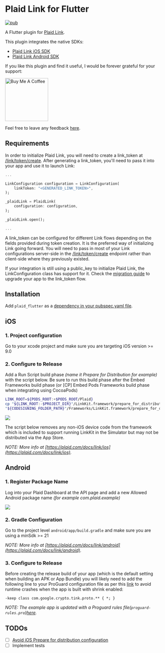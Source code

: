 # Plaid Link for Flutter

[![pub](https://img.shields.io/pub/v/plaid_flutter.svg)](https://pub.dev/packages/plaid_flutter)

A Flutter plugin for [Plaid Link](https://github.com/plaid/link).

This plugin integrates the native SDKs:

- [Plaid Link iOS SDK](https://github.com/plaid/plaid-link-ios)
- [Plaid Link Android SDK](https://github.com/plaid/plaid-link-android)

If you like this plugin and find it useful, I would be forever grateful for your support:

<a href="https://www.buymeacoffee.com/jpereira" target="_blank"><img width="140" src="https://bmc-cdn.nyc3.digitaloceanspaces.com/BMC-button-images/custom_images/orange_img.png" alt="Buy Me A Coffee"></a>

Feel free to leave any feedback [here](https://github.com/jorgefspereira/plaid_flutter/issues).

## Requirements

In order to initialize Plaid Link, you will need to create a link_token at [/link/token/create](https://plaid.com/docs/#create-link-token). After generating a link_token, you'll need to pass it into your app and use it to launch Link:

``` dart
...

LinkConfiguration configuration = LinkConfiguration(
    linkToken: "<GENERATED_LINK_TOKEN>",
);

_plaidLink = PlaidLink(
    configuration: configuration,
);

_plaidLink.open();

...

```

A link_token can be configured for different Link flows depending on the fields provided during token creation. It is the preferred way of initializing Link going forward. You will need to pass in most of your Link configurations server-side in the [/link/token/create](https://plaid.com/docs/#create-link-token) endpoint rather than client-side where they previously existed.

If your integration is still using a public_key to initialize Plaid Link, the LinkConfiguration class has support for it. Check the [migration guide](https://plaid.com/docs/upgrade-to-link-tokens/) to upgrade your app to the link_token flow.

## Installation

Add `plaid_flutter` as a [dependency in your pubspec.yaml file](https://flutter.io/platform-plugins/).

## iOS

### 1. Project configuration

Go to your xcode project and make sure you are targeting iOS version >= 9.0

### 2. Configure to Release

Add a Run Script build phase *(name it Prepare for Distribution for example)* with the script below. Be sure to run this build phase after the Embed Frameworks build phase (or [CP] Embed Pods Frameworks build phase when integrating using CocoaPods)

``` sh
LINK_ROOT=${PODS_ROOT:+$PODS_ROOT/Plaid}
cp "${LINK_ROOT:-$PROJECT_DIR}"/LinkKit.framework/prepare_for_distribution.sh "${CODESIGNING_FOLDER_PATH}"/Frameworks/LinkKit.framework/prepare_for_distribution.sh
"${CODESIGNING_FOLDER_PATH}"/Frameworks/LinkKit.framework/prepare_for_distribution.sh
```

![](https://raw.githubusercontent.com/jorgefspereira/plaid_flutter/master/doc/images/edit_run_script_build_phase.jpg)

The script below removes any non-iOS device code from the framework which is included to support running LinkKit in the Simulator but may not be distributed via the App Store.

*NOTE: More info at [https://plaid.com/docs/link/ios](https://plaid.com/docs/link/ios).*

## Android

### 1. Register Package Name

Log into your Plaid Dashboard at the API page and add a new Allowed Android package name *(for example com.plaid.example)*

![](https://raw.githubusercontent.com/jorgefspereira/plaid_flutter/master/doc/images/register-app-id.png)

### 2. Gradle Configuration

Go to the project level `android/app/build.gradle` and make sure you are using a minSdk >= 21

*NOTE: More info at [https://plaid.com/docs/link/android](https://plaid.com/docs/link/android).*

### 3. Configure to Release

Before creating the release build of your app (which is the default setting when building an APK or App Bundle) you will likely need to add the following line to your ProGuard configuration file as per this [link](https://developer.android.com/studio/build/shrink-code#keep-code) to avoid runtime crashes when the app is built with shrink enabled:

```
-keep class com.google.crypto.tink.proto.** { *; }
```

*NOTE: The example app is updated with a Proguard rules file(`proguard-rules.pro`)[here](https://github.com/jorgefspereira/plaid_flutter/tree/master/example/android/app/proguard-rules.pro).*

## TODOs

- [ ] [Avoid iOS Prepare for distribution configuration](https://plaid.com/docs/link/ios/#prepare-distribution-script)
- [ ] Implement tests
